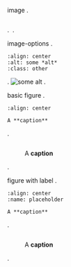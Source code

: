 image
.
```{image} https://via.placeholder.com/150
```
.
<img src="https://via.placeholder.com/150" alt="">
.

image-options
.
```{image} https://via.placeholder.com/150
:align: center
:alt: some *alt*
:class: other
```
.
<img src="https://via.placeholder.com/150" alt="some alt" class="align-center other">
.

basic figure
.
```{figure} https://via.placeholder.com/150
:align: center

A **caption**
```
.
<figure class="align-center">
<img src="https://via.placeholder.com/150" alt="" class="align-center">
<figcaption>
<p>A <strong>caption</strong></p>
</figcaption>
</figure>
.

figure with label
.
```{figure} https://via.placeholder.com/150
:align: center
:name: placeholder

A **caption**
```
.
<figure class="align-center" id="placeholder">
<img src="https://via.placeholder.com/150" alt="" class="align-center">
<figcaption>
<p>A <strong>caption</strong></p>
</figcaption>
</figure>
.
